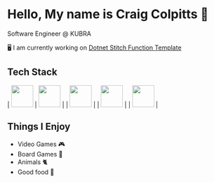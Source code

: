 # Hello, My name is Craig Colpitts 🖖

Software Engineer @ KUBRA

🖥 I am currently working on [Dotnet Stitch Function Template](https://github.com/iFactor/dotnet-stitchfunction-template)

## Tech Stack
|
<img src="https://upload.wikimedia.org/wikipedia/commons/thumb/7/7d/Microsoft_.NET_logo.svg/1200px-Microsoft_.NET_logo.svg.png" width="50">
|
<img src="https://static-00.iconduck.com/assets.00/typescript-icon-icon-1024x1024-vh3pfez8.png" width="50">
|
|
<img src="https://yt3.googleusercontent.com/hzKNwVKenMDmWohH04dzudyJyMUcSox7LM1XKkdlt72pIiRUiOoZjRwic_cvf8VmP8pjxOqgOA=s900-c-k-c0x00ffffff-no-rj" width="50">
|
|
<img src="https://cdn-icons-png.flaticon.com/512/4492/4492311.png" width="50">
|
|
<img src="https://cdn4.iconfinder.com/data/icons/logos-and-brands/512/97_Docker_logo_logos-512.png" width="50">
|

## Things I Enjoy
- Video Games 🎮
- Board Games 🎲
- Animals 🐈
- Good food 🍜